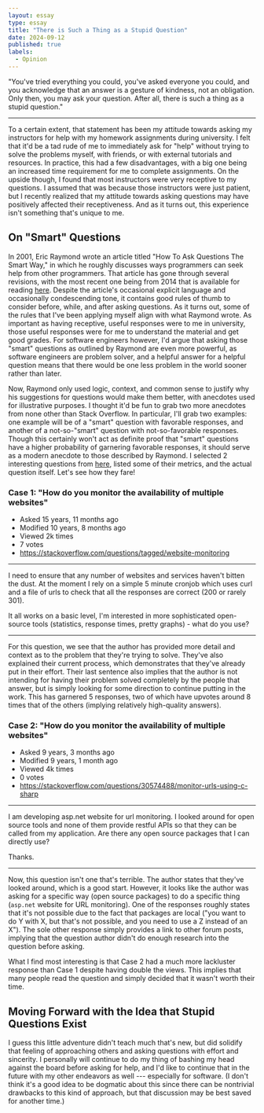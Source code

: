 ```yaml
---
layout: essay
type: essay
title: "There is Such a Thing as a Stupid Question"
date: 2024-09-12
published: true
labels:
  - Opinion
---
```


"You've tried everything you could, you've asked everyone you could, and you
acknowledge that an answer is a gesture of kindness, not an obligation. Only
then, you may ask your question. After all, there is such a thing as a stupid
question."

---

To a certain extent, that statement has been my attitude towards asking my
instructors for help with my homework assignments during university. I felt that
it'd be a tad rude of me to immediately ask for "help" without trying to solve
the problems myself, with friends, or with external tutorials and resources. In
practice, this had a few disadvantages, with a big one being an increased time
requirement for me to complete assignments. On the upside though, I found that
most instructors were very receptive to my questions. I assumed that was because
those instructors were just patient, but I recently realized that my attitude
towards asking questions may have positively affected their receptiveness. And
as it turns out, this experience isn't something that's unique to me.

## On "Smart" Questions

In 2001, Eric Raymond wrote an article titled "How To Ask Questions The Smart
Way," in which he roughly discusses ways programmers can seek help from other
programmers. That article has gone through several revisions, with the most
recent one being from 2014 that is available for reading
[here](http://www.catb.org/esr/faqs/smart-questions.html). Despite the article's
occasional explicit language and occasionally condescending tone, it contains
good rules of thumb to consider before, while, and after asking questions. As it
turns out, some of the rules that I've been applying myself align with what
Raymond wrote. As important as having receptive, useful responses were to me in
university, those useful responses were for me to understand the material and
get good grades. For software engineers however, I'd argue that asking those
"smart" questions as outlined by Raymond are even more powerful, as software
engineers are problem solver, and a helpful answer for a helpful question means
that there would be one less problem in the world sooner rather than later.

Now, Raymond only used logic, context, and common sense to justify why his
suggestions for questions would make them better, with anecdotes used for
illustrative purposes. I thought it'd be fun to grab two more anecdotes from
none other than Stack Overflow. In particular, I'll grab two examples: one
example will be of a "smart" question with favorable responses, and another of a
not-so-"smart" question with not-so-favorable responses. Though this certainly
won't act as definite proof that "smart" questions have a higher probability of
garnering favorable responses, it should serve as a modern anecdote to those
described by Raymond. I selected 2 interesting questions from
[here](https://stackoverflow.com/questions/tagged/website-monitoring), listed
some of their metrics, and the actual question itself. Let's see how they fare!

### Case 1: "How do you monitor the availability of multiple websites"

+ Asked 15 years, 11 months ago
+ Modified 10 years, 8 months ago
+ Viewed 2k times
+ 7 votes
+ <https://stackoverflow.com/questions/tagged/website-monitoring>

---

I need to ensure that any number of websites and services haven't bitten the
dust. At the moment I rely on a simple 5 minute cronjob which uses curl and a
file of urls to check that all the responses are correct (200 or rarely 301).

It all works on a basic level, I'm interested in more sophisticated open-source
tools (statistics, response times, pretty graphs) - what do you use? 

---

For this question, we see that the author has provided more detail and context
as to the problem that they're trying to solve. They've also explained their
current process, which demonstrates that they've already put in their effort.
Their last sentence also implies that the author is not intending for having
their problem solved completely by the people that answer, but is simply looking
for some direction to continue putting in the work. This has garnered 5
responses, two of which have upvotes around 8 times that of the others (implying
relatively high-quality answers).

### Case 2: "How do you monitor the availability of multiple websites"

+ Asked 9 years, 3 months ago
+ Modified 9 years, 1 month ago
+ Viewed 4k times
+ 0 votes
+ <https://stackoverflow.com/questions/30574488/monitor-urls-using-c-sharp>

---

I am developing asp.net website for url monitoring. I looked around for open
source tools and none of them provide restful APIs so that they can be called
from my application. Are there any open source packages that I can directly use?

Thanks.

---

Now, this question isn't one that's terrible. The author states that they've
looked around, which is a good start. However, it looks like the author was
asking for a specific way (open source packages) to do a specific thing
(`asp.net` website for URL monitoring). One of the responses roughly states that
it's not possible due to the fact that packages are local ("you want to do Y
with X, but that's not possible, and you need to use a Z instead of an X"). The
sole other response simply provides a link to other forum posts, implying that
the question author didn't do enough research into the question before asking.

What I find most interesting is that Case 2 had a much more lackluster response
than Case 1 despite having double the views. This implies that many people read
the question and simply decided that it wasn't worth their time.

## Moving Forward with the Idea that Stupid Questions Exist

I guess this little adventure didn't teach much that's new, but did solidify
that feeling of approaching others and asking questions with effort and
sincerity. I personally will continue to do my thing of bashing my head against
the board before asking for help, and I'd like to continue that in the future
with my other endeavors as well --- especially for software. (I don't think it's
a good idea to be dogmatic about this since there can be nontrivial drawbacks to
this kind of approach, but that discussion may be best saved for another time.)

